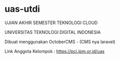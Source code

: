 # uas-utdi
UJIAN AKHIR SEMESTER
TEKNOLOGI CLOUD

UNIVERSITAS TEKNOLOGI
DIGITAL INDONESIA

Dibuat menggunakan OctoberCMS - (CMS nya laravel)

Link Anggota Kelompok : 
https://pci.ipm.or.id/uas

